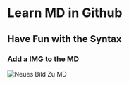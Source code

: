 # Learn MD in Github
## Have Fun with the Syntax
### Add a IMG to the MD
![Neues Bild Zu MD](https://myoctocat.com/assets/images/base-octocat.svg)
